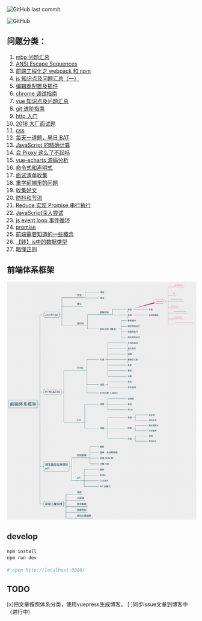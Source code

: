 ![GitHub last commit](https://img.shields.io/github/last-commit/kangkai124/blog.svg?color=orange)

![GitHub](https://img.shields.io/github/license/kangkai124/blog.svg)

## 问题分类：
1. [mbp 问题汇总](https://github.com/kangkai124/blog/issues/1)
2. [ANSI Escape Sequences](https://github.com/kangkai124/blog/issues/2)
3. [前端工程化之 webpack 和 npm](https://github.com/kangkai124/blog/issues/3)
4. [js 知识点及问题汇总（一）](https://github.com/kangkai124/blog/issues/4)
5. [编辑器配置及插件](https://github.com/kangkai124/blog/issues/5)
6. [chrome 调试指南](https://github.com/kangkai124/blog/issues/6)
7. [vue 知识点及问题汇总](https://github.com/kangkai124/blog/issues/7)
8. [git 进阶指南](https://github.com/kangkai124/blog/issues/8)
9. [http 入门](https://github.com/kangkai124/blog/issues/9)
10. [2018 大厂面试题](https://github.com/kangkai124/blog/issues/10)
11. [css](https://github.com/kangkai124/blog/issues/11)
12. [每天一道题，早日 BAT](https://github.com/kangkai124/blog/issues/12)
13. [JavaScript 的精确计算](https://github.com/kangkai124/blog/issues/13)
14. [会 Proxy 这么了不起吗](https://github.com/kangkai124/blog/issues/14)
15. [vue-echarts 源码分析](https://github.com/kangkai124/blog/issues/15)
16. [命令式和声明式](https://github.com/kangkai124/blog/issues/17)
17. [面试清单收集](https://github.com/kangkai124/blog/issues/18)
18. [重学前端里的问题](https://github.com/kangkai124/blog/issues/19)
19. [收集好文](https://github.com/kangkai124/blog/issues/20)
20. [防抖和节流](https://github.com/kangkai124/blog/issues/21)
21. [Reduce 实现 Promise 串行执行](https://github.com/kangkai124/blog/issues/22)
22. [JavaScript深入尝试](https://github.com/kangkai124/blog/issues/23)
22. [js event loop 事件循环](https://github.com/kangkai124/blog/issues/24)
23. [promise ](https://github.com/kangkai124/blog/issues/25)
24. [前端需要知道的一些概念](https://github.com/kangkai124/blog/issues/26)
25. [【转】js中的数据类型](https://github.com/kangkai124/blog/issues/27)
26. [略懂正则](https://github.com/kangkai124/blog/issues/28)

## 前端体系框架
![前端体系框架](./assets/fe-system.jpg)

## develop
```bash
npm install
npm run dev

# open http://localhost:8080/
```



## TODO

[x]把文章按照体系分类，使用vuepress生成博客。
[ ]同步issue文章到博客中（进行中）